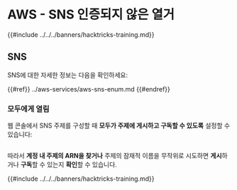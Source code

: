 # AWS - SNS 인증되지 않은 열거

{{#include ../../../banners/hacktricks-training.md}}

## SNS

SNS에 대한 자세한 정보는 다음을 확인하세요:

{{#ref}}
../aws-services/aws-sns-enum.md
{{#endref}}

### 모두에게 열림

웹 콘솔에서 SNS 주제를 구성할 때 **모두가 주제에 게시하고 구독할 수 있도록** 설정할 수 있습니다:

<figure><img src="../../../images/image (212).png" alt=""><figcaption></figcaption></figure>

따라서 **계정 내 주제의 ARN을 찾거나** 주제의 잠재적 이름을 무작위로 시도하면 **게시**하거나 **구독**할 수 있는지 **확인**할 수 있습니다.

{{#include ../../../banners/hacktricks-training.md}}
